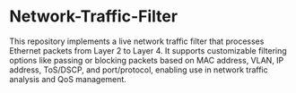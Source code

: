 # Network-Traffic-Filter
This repository implements a live network traffic filter that processes Ethernet packets from Layer 2 to Layer 4. It supports customizable filtering options like passing or blocking packets based on MAC address, VLAN, IP address, ToS/DSCP, and port/protocol, enabling use in network traffic analysis and QoS management.
